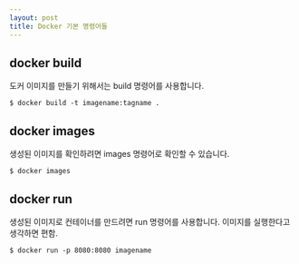 ```yaml
---
layout: post
title: Docker 기본 명령어들
---
```


## docker build
도커 이미지를 만들기 위해서는 build 명령어를 사용합니다.

```
$ docker build -t imagename:tagname .
```

## docker images
생성된 이미지를 확인하려면 images 명령어로 확인할 수 있습니다.

```
$ docker images
```

## docker run
생성된 이미지로 컨테이너를 만드려면 run 명령어를 사용합니다.
이미지를 실행한다고 생각하면 편함.

```
$ docker run -p 8080:8080 imagename
```
